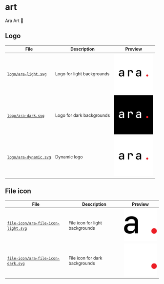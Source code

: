 # art

Ara Art 🎨

## Logo

| File | Description | Preview |
| --- | --- | --- |
| [`logo/ara-light.svg`](./logo/ara-light.svg) | Logo for light backgrounds | <img src="./logo/ara-light-preview.png" width="128" /> |
| [`logo/ara-dark.svg`](./logo/ara-dark.svg) | Logo for dark backgrounds | <img src="./logo/ara-dark-preview.png" width="128" /> |
| [`logo/ara-dynamic.svg`](./logo/ara-dynamic.svg) | Dynamic logo | <img src="./logo/ara-dynamic.svg" width="128" /> |

## File icon

| File | Description | Preview |
| --- | --- | --- |
| [`file-icon/ara-file-icon-light.svg`](./file-icon/ara-file-icon-light.svg) | File icon for light backgrounds | <img src="./file-icon/ara-file-icon-light.svg" width="128" /> |
| [`file-icon/ara-file-icon-dark.svg`](./file-icon/ara-file-icon-dark.svg) | File icon for dark backgrounds | <img src="./file-icon/ara-file-icon-dark.svg" width="128" /> |
